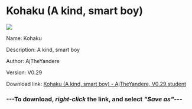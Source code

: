 # Kohaku (A kind, smart boy)

<img src = "https://raw.githubusercontent.com/Arbiter1223/Daigaku-Gurashi-Custom-Students/master/Students/Files/Kohaku%20(A%20kind%2C%20smart%20boy).png">

Name: Kohaku

Description: A kind, smart boy

Author: AjTheYandere

Version: V0.29

Download link: <a href="https://raw.githubusercontent.com/Arbiter1223/Daigaku-Gurashi-Custom-Students/master/Students/Files/Kohaku%20(A%20kind%2C%20smart%20boy)%20-%20AjTheYandere%2C%20V0.29.student">Kohaku (A kind, smart boy) - AjTheYandere, V0.29.student</a>

### ---**To download, _right-click_ the link, and select _"Save as"_**---
